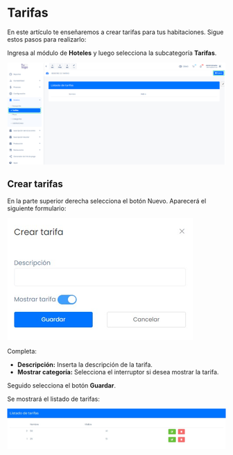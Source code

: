 # Tarifas

En este artículo te enseñaremos a crear tarifas para tus habitaciones. Sigue estos pasos para realizarlo:

Ingresa al módulo de **Hoteles** y luego selecciona la subcategoría **Tarifas**.

![Alt text](img/tarifa1.jpg)

## Crear tarifas

En la parte superior derecha selecciona el botón Nuevo. Aparecerá el siguiente formulario:

![Alt text](img/tarifa2.jpg)

Completa:

* **Descripción:** Inserta la descripción de la tarifa.
* **Mostrar categoría:** Selecciona el interruptor si desea mostrar la tarifa.

Seguido selecciona el botón **Guardar**.

Se mostrará el listado de tarifas:

![Alt text](img/tarifa3.jpg)